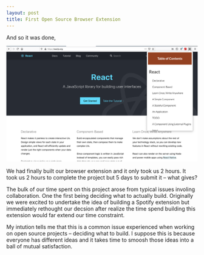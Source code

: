 ```yaml
---
layout: post
title: First Open Source Browser Extension
---
```


And so it was done,

![Table of Contents](../images/screenshot.png)

We had finally built our browser extension and it only took us 2 hours. It took us 2 hours to complete the project but 5 days to submit it – what gives?

The bulk of our time spent on this project arose from typical issues involing collaboration. One the first being deciding what to actually build. Originally we were excited to undertake the idea of building a Spotify extension but immediately rethought our decsion after realize the time spend building this extension would far extend our time constraint. 

My intution tells me that this is a common issue experienced when working on open source projects – deciding what to build. I suppose this is because everyone has different ideas and it takes time to smoosh those ideas into a ball of mutual satisfaction. 
